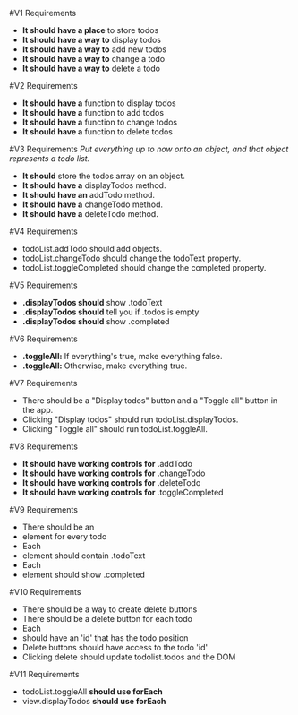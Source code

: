 #V1 Requirements
* **It should have a place** to store todos
* **It should have a way to** display todos
* **It should have a way to** add new todos
* **It should have a way to** change a todo
* **It should have a way to** delete a todo

#V2 Requirements
* **It should have a** function to display todos
* **It should have a** function to add todos
* **It should have a** function to change todos
* **It should have a** function to delete todos

#V3 Requirements
*Put everything up to now onto an object, and that object represents a todo list.*
* **It should** store the todos array on an object.
* **It should have a** displayTodos method.
* **It should have an** addTodo method.
* **It should have a** changeTodo method.
* **It should have a** deleteTodo method.

#V4 Requirements
* todoList.addTodo should add objects.
* todoList.changeTodo should change the todoText property.
* todoList.toggleCompleted should change the completed property.

#V5 Requirements
* **.displayTodos should** show .todoText
* **.displayTodos should** tell you if .todos is empty
* **.displayTodos should** show .completed

#V6 Requirements
* **.toggleAll:** If everything's true, make everything false.
* **.toggleAll:** Otherwise, make everything true.

#V7 Requirements
* There should be a "Display todos" button and a "Toggle all" button in the app.
* Clicking "Display todos" should run todoList.displayTodos.
* Clicking "Toggle all" should run todoList.toggleAll.

#V8 Requirements
* **It should have working controls for** .addTodo
* **It should have working controls for** .changeTodo
* **It should have working controls for** .deleteTodo
* **It should have working controls for** .toggleCompleted

#V9 Requirements
* There should be an <li> element for every todo
* Each <li> element should contain .todoText
* Each <li> element should show .completed

#V10 Requirements
* There should be a way to create delete buttons
* There should be a delete button for each todo
* Each <li> should have an 'id' that has the todo position
* Delete buttons should have access to the todo 'id'
* Clicking delete should update todolist.todos and the DOM

#V11 Requirements
* todoList.toggleAll **should use forEach**
* view.displayTodos **should use forEach**
